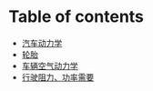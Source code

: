 # Table of contents

* [汽车动力学](README.md)
* [轮胎](lun-tai.md)
* [车辆空气动力学](che-liang-kong-qi-dong-li-xue.md)
* [行驶阻力、功率需要](untitled.md)

